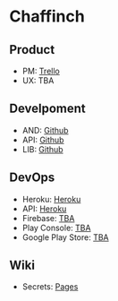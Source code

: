 # Chaffinch

## Product
- PM: [Trello](https://trello.com/b/ac9Pb40X/chaffinch)
- UX: TBA

## Develpoment
- AND: [Github](https://github.com/sp0rk/chaffinch-and)
- API: [Github](https://github.com/sp0rk/chaffinch-api)
- LIB: [Github](https://github.com/sp0rk/chaffinch-lib)

## DevOps
- Heroku: [Heroku](https://dashboard.heroku.com/apps/chaffinch-be)
- API: [Heroku](https://chaffinch-be.herokuapp.com/)
- Firebase: [TBA](https://trello.com/c/H54tjWWM/22-setup-firebase-console)
- Play Console: [TBA](https://trello.com/c/mr0YGMYW/23-setup-google-play)
- Google Play Store: [TBA](https://trello.com/c/mr0YGMYW/23-setup-google-play)

## Wiki
- Secrets: [Pages](https://sp0rk.github.io/chaffinch/secrets)
